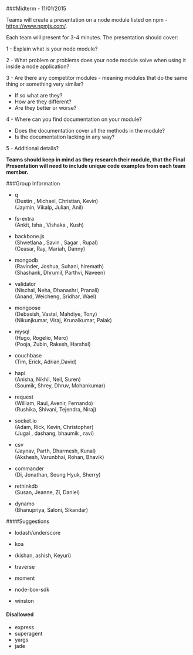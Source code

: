 ###Midterm - 11/01/2015

Teams will create a presentation on a node module listed on npm - https://www.npmjs.com/.


Each team will present for 3-4 minutes. The presentation should cover:

1 - Explain what is your node module?

2 - What problem or problems does your node module solve when using it inside a node application?

3 - Are there any competitor modules - meaning modules that do the same thing or something very similar?
 - If so what are they?
 - How are they different?
 - Are they better or worse?

4 - Where can you find documentation on your module?
 - Does the documentation cover all the methods in the module?
 - Is the documentation lacking in any way?

5 - Additional details?

**Teams should keep in mind as they research their module, that the Final Presentation will need to include unique code examples from each team member.**

###Group Information

- q <br/>
(Dustin , Michael, Christian, Kevin)<br/>
(Jaymin, Vikalp, Julian, Anil)
 
- fs-extra <br/>
(Ankit, Isha , Vishaka , Kush)</br>

- backbone.js<br/>
(Shwetlana , Savin , Sagar , Rupal)<br/>
(Ceasar, Ray, Mariah, Danny)

- mongodb <br/>
(Ravinder, Joshua, Suhani, hiremath)<br/>
(Shashank, Dhrumil, Parthvi, Naveen)

- validator <br/>
(Nischal, Neha, Dhanashri, Pranali)<br/> 
(Anand, Weicheng, Sridhar, Wael)

- mongoose <br/>
(Debasish, Vastal, Mahdiye, Tony)<br/> 
(Nikunjkumar, Viraj, Krunalkumar, Palak)

- mysql <br/>
(Hugo, Rogelio, Mero) <br/>
(Pooja, Zubin, Rakesh, Harshal)

- couchbase <br/>
(Tim, Erick, Adrian,David)

- hapi <br/>
(Anisha, Nikhil, Neil, Suren)<br/>
(Soumik, Shrey, Dhruv, Mohankumar)

- request <br/>
(William, Raul, Avenir, Fernando) <br/>
(Rushika, Shivani, Tejendra, Niraj) 

- socket.io <br/>
(Adam, Rick, Kevin, Christopher) <br/>
(Jugal , dashang, bhaumik , ravi) 

- csv <br/>
(Jaynav, Parth, Dharmesh, Kunal) <br/>
(Akshesh, Varunbhai, Rohan, Bhavik)

- commander <br/>
(Di, Jonathan, Seung Hyuk, Sherry) <br/>

- rethinkdb<br/>
(Susan, Jeanne, Zi, Daniel)<br/>

- dynamo <br/>
(Bhanupriya, Saloni, Sikandar) <br/>

####Suggestions

- lodash/underscore<br/>

- koa <br/>
- (kishan, ashish, Keyuri)

- traverse <br/>

- moment <br/>

- node-box-sdk <br/>

- winston <br/>

#### Disallowed
- express
- superagent
- yargs
- jade
